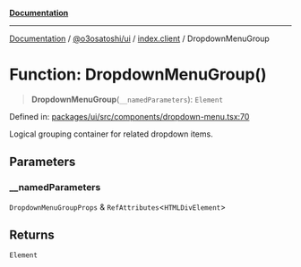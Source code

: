 [**Documentation**](../../../../README.md)

***

[Documentation](../../../../README.md) / [@o3osatoshi/ui](../../README.md) / [index.client](../README.md) / DropdownMenuGroup

# Function: DropdownMenuGroup()

> **DropdownMenuGroup**(`__namedParameters`): `Element`

Defined in: [packages/ui/src/components/dropdown-menu.tsx:70](https://github.com/o3osatoshi/experiment/blob/04dfa58df6e48824a200a24d77afef7ce464e1ae/packages/ui/src/components/dropdown-menu.tsx#L70)

Logical grouping container for related dropdown items.

## Parameters

### \_\_namedParameters

`DropdownMenuGroupProps` & `RefAttributes`\<`HTMLDivElement`\>

## Returns

`Element`
